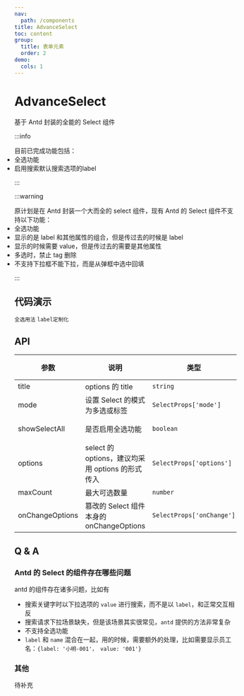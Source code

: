 ```yaml
---
nav:
  path: /components
title: AdvanceSelect
toc: content
group:
  title: 表单元素
  order: 2
demo:
  cols: 1
---
```


# AdvanceSelect

基于 Antd 封装的全能的 Select 组件

:::info

<ul style="padding: 0">
  目前已完成功能包括：
  <li>全选功能 </li>
  <li>启用搜索默认搜索选项的label</li>
</ul>
:::

:::warning

<ul style="padding: 0">
  原计划是在 Antd 封装一个大而全的 select 组件，现有 Antd 的 Select 组件不支持以下功能：
  <li>全选功能 </li>
  <li>显示的是 label 和其他属性的组合，但是传过去的时候是 label </li>
  <li>显示的时候需要 value，但是传过去的需要是其他属性 </li>
  <li>多选时，禁止 tag 删除 </li>
  <li>不支持下拉框不能下拉，而是从弹框中选中回填 </li>
</ul>
:::

## 代码演示

<!-- prettier-ignore -->
<code src="./demo/select-all.tsx">全选用法</code>
<code src="./demo/select-label-name.tsx">label定制化</code>

## API

| 参数            | 说明                                             | 类型                      | 默认值             | 版本 |
| --------------- | ------------------------------------------------ | ------------------------- | ------------------ | ---- |
| title           | options 的 title                                 | `string`                  | `全选`             |      |
| mode            | 设置 Select 的模式为多选或标签                   | `SelectProps['mode']`     | `undefined`        |      |
| showSelectAll   | 是否启用全选功能                                 | `boolean`                 | `true`, 多选时有效 |      |
| options         | select 的 options，建议均采用 options 的形式传入 | `SelectProps['options']`  |                    |      |
| maxCount        | 最大可选数量                                     | `number`                  |                    |      |
| onChangeOptions | 篡改的 Select 组件本身的 onChangeOptions         | `SelectProps['onChange']` |                    |      |

## Q & A

### Antd 的 Select 的组件存在哪些问题

antd 的组件存在诸多问题，比如有

- 搜索关键字时以下拉选项的 `value` 进行搜索，而不是以 `label`，和正常交互相反
- 搜索请求下拉场景缺失，但是该场景其实很常见，`antd` 提供的方法非常复杂
- 不支持全选功能
- `label` 和 `name` 混合在一起，用的时候，需要额外的处理，比如需要显示员工名：`{label: '小明-001'， value: '001'}`

### 其他

待补充

